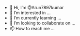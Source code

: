 - 👋 Hi, I’m @Arun7897kumar
- 👀 I’m interested in ...
- 🌱 I’m currently learning ...
- 💞️ I’m looking to collaborate on ...
- 📫 How to reach me ...

<!---
Arun7897kumar/Arun7897kumar is a ✨ special ✨ repository because its `README.md` (this file) appears on your GitHub profile.
You can click the Preview link to take a look at your changes.
--->
